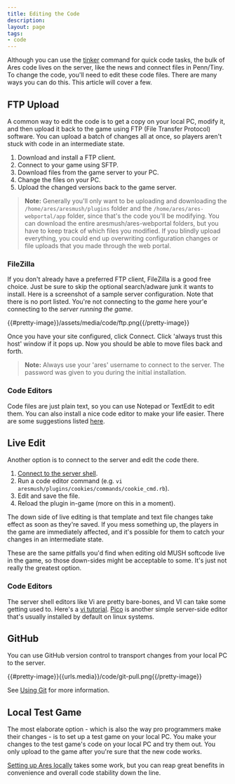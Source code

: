 ```yaml
---
title: Editing the Code
description:
layout: page
tags: 
- code
---
```


Although you can use the [tinker](/tutorials/code/tinker) command for quick code tasks, the bulk of Ares code lives on the server, like the news and connect files in Penn/Tiny.  To change the code, you'll need to edit these code files.  There are many ways you can do this.  This article will cover a few.

## FTP Upload

A common way to edit the code is to get a copy on your local PC, modify it, and then upload it back to the game using FTP (File Transfer Protocol) software.  You can upload a batch of changes all at once, so players aren't stuck with code in an intermediate state.  

1. Download and install a FTP client.
2. Connect to your game using SFTP.
3. Download files from the game server to your PC.
4. Change the files on your PC.
5. Upload the changed versions back to the game server.  

> <i class="fa fa-exclamation-triangle"></i> **Note:** Generally you'll only want to be uploading and downloading the `/home/ares/aresmush/plugins` folder and the `/home/ares/ares-webportal/app` folder, since that's the code you'll be modifying.   You can download the entire aresmush/ares-webportal folders, but you have to keep track of which files you modified.  If you blindly upload everything, you could end up overwriting configuration changes or file uploads that you made through the web portal. 

### FileZilla

If you don't already have a preferred FTP client, FileZilla is a good free choice.  Just be sure to skip the optional search/adware junk it wants to install.  Here is a screenshot of a sample server configuration.  Note that there is no port listed.  You're not connecting to the *game* here your'e connecting to the *server running the game*.

{{#pretty-image}}/assets/media/code/ftp.png{{/pretty-image}}

Once you have your site configured, click Connect.  Click 'always trust this host' window if it pops up.  Now you should be able to move files back and forth.

> <i class="fa fa-exclamation-triangle"></i> **Note:** Always use your 'ares' username to connect to the server.  The password was given to you during the initial installation.

### Code Editors

Code files are just plain text, so you can use Notepad or TextEdit to edit them.  You can also install a nice code editor to make your life easier.  There are some suggestions listed [here](/tutorials/code/local-setup#editors).

## Live Edit

Another option is to connect to the server and edit the code there.

1. [Connect to the server shell](/tutorials/install/server-shell/).
2. Run a code editor command (e.g. `vi aresmush/plugins/cookies/commands/cookie_cmd.rb`).
3. Edit and save the file.
4. Reload the plugin in-game (more on this in a moment).

The down side of live editing is that template and text file changes take effect as soon as they're saved. If you mess something up, the players in the game are immediately affected, and it's possible for them to catch your changes in an intermediate state.

These are the same pitfalls you'd find when editing old MUSH softcode live in the game, so those down-sides might be acceptable to some.  It's just not really the greatest option.

### Code Editors

The server shell editors like Vi are pretty bare-bones, and VI can take some getting used to.  Here's a [vi tutorial](https://www.howtogeek.com/102468/a-beginners-guide-to-editing-text-files-with-vi/). [Pico](https://en.wikipedia.org/wiki/Pico_(text_editor)) is another simple server-side editor that's usually installed by default on linux systems.

## GitHub

You can use GitHub version control to transport changes from your local PC to the server.  

{{#pretty-image}}{{urls.media}}/code/git-pull.png{{/pretty-image}}

See [Using Git](https://aresmush.com/tutorials/code/git/) for more information.

## Local Test Game

The most elaborate option - which is also the way pro programmers make their changes - is to set up a test game on your local PC.  You make your changes to the test game's code on your local PC and try them out.  You only upload to the game after you're sure that the new code works.

[Setting up Ares locally](/tutorials/code/local-setup) takes some work, but you can reap great benefits in convenience and overall code stability down the line.